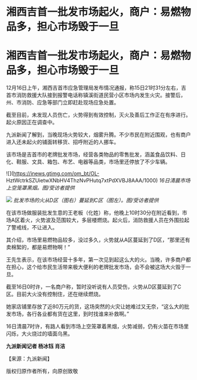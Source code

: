# 湘西吉首一批发市场起火，商户：易燃物品多，担心市场毁于一旦

# 湘西吉首一批发市场起火，商户：易燃物品多，担心市场毁于一旦

12月16日上午，湘西吉首市应急管理局发布情况通报，称15日21时31分左右，吉首市消防救援大队接到报警电话称镇溪街道民营小区市场内发生火灾。接警后，州、市消防、应急等部门立即赶赴现场应急处置。

截至目前，未发现人员伤亡，火势得到有效控制，灭火及善后工作正在有序进行。起火原因正在调查中。

九派新闻了解到，当晚现场火势较大，烟雾升腾。不少市民在附近围观，也有商户进入还未起火的铺面转移货、招呼附近的人挪车。

该市场是吉首市的老牌批发市场，经营各类物品的零售批发，涵盖食品饮料、日化、鞋服、文具、箱包、布艺、电器等品类，市场里还停放了不少车辆。

![](https://inews.gtimg.com/om_bt/OL-
HztWctrkSZUietwXNbHV4ThzNvPHutq7xtPdXVBJ8AAA/1000) _16日清晨市场上空笼罩黑烟。图/受访者提供_

![](https://inews.gtimg.com/om_bt/O3IxgpkX7q8YdEswtNXpYP7i_4MvXtNuOuSEz9f5FKid0AA/1000)
_批发市场的火从D区（图右）蔓延到C区（图左）。图/受访者提供_

在该市场做服装批发生意的王老板（化姓）称，他晚上10时30分在附近看到，市场A区着火，火势波及范围较大，多层楼燃烧。起火后，消防救援人员在外围拉起了警戒线，不让进入。

其介绍，市场里易燃物品较多，没过多久，火势就从A区蔓延到了D区，“那里还有卖棉絮的，都是易燃物啊！”

王先生表示，在该市场经营十多年，第一次见到起这么大的火。当晚，许多商户都在担心，这个给市民生活带来极大便利的老牌批发市场，会不会被这场大火毁于一旦。

截至16日0时许，一名商户称，暂时没听说有人员受伤，火势从D区蔓延到了C区。目前大火没有控制住，还在继续燃烧。

她家店铺里存放了近80万元的货，这场突然的火灾让她难过又无奈，“这么大的批发市场，各行各业都有货在这里，到时找谁来补救啊。”

16日清晨7时许，有路人看到市场上空笼罩着黑烟，火势减弱，仍有火苗在市场里闪烁，大火烧过的墙面乌黑。

**九派新闻记者 杨冰钰 肖洁**

【来源：九派新闻】

版权归原作者所有，向原创致敬

